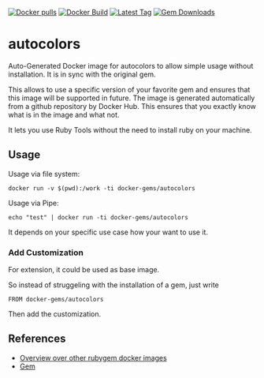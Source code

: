 [![Docker pulls](https://img.shields.io/docker/pulls/rubygem/autocolors.svg)](https://hub.docker.com/r/rubygem/autocolors/)
[![Docker Build](https://img.shields.io/docker/automated/rubygem/autocolors.svg)](https://hub.docker.com/r/rubygem/autocolors/)
[![Latest Tag](https://img.shields.io/github/tag/docker-rubygem/autocolors.svg)](https://hub.docker.com/r/rubygem/autocolors/)
[![Gem Downloads](https://img.shields.io/gem/dt/autocolors.svg)](https://rubygems.org/gems/autocolors/)
# autocolors

Auto-Generated Docker image for autocolors to allow simple usage without installation.
It is in sync with the original gem.

This allows to use a specific version of your favorite gem and ensures that this image will be supported in future.
The image is generated automatically from a github repository by Docker Hub.
This ensures that you exactly know what is in the image and what not.

It lets you use Ruby Tools without the need to install ruby on your machine.

## Usage

Usage via file system:

`docker run -v $(pwd):/work -ti docker-gems/autocolors`

Usage via Pipe:

`echo "test" | docker run -ti docker-gems/autocolors`

It depends on your specific use case how your want to use it.

### Add Customization

For extension, it could be used as base image.

So instead of struggeling with the installation of a gem, just write

`FROM docker-gems/autocolors`

Then add the customization.

## References

 - [Overview over other rubygem docker images](https://github.com/thinkbot/docker-rubygem)
 - [Gem](https://rubygems.org/gems/autocolors/)
